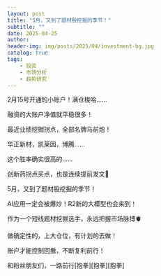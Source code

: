 ```yaml
---
layout: post
title: "5月，又到了题材股挖掘的季节！"
subtitle: ""
date: 2025-04-25
author: 
header-img: img/posts/2025/04/investment-bg.jpg
catalog: true
tags:
    - 投资
    - 市场分析
    - 趋势研究
---
```


2月15号开通的小账户！满仓梭哈……

融资的大账户净值就平稳很多！

最近业绩挖掘拐点，全部名牌马前炮！

华正新材，凯莱因，博腾……

这个胜率确实很高的……

创新药拐点买点，也是连续提前发文🙋

5月，又到了题材股挖掘的季节！

AI应用一定会被爆炒！R2新的大模型也会来到！

作为一个短线题材挖掘选手，永远把握市场脉搏🫀

做确定性的，上大仓位，有计划的去做！

账户才能控制回撤，不断复利前行！

和粉丝朋友们，一路前行[抱拳][抱拳][抱拳]
